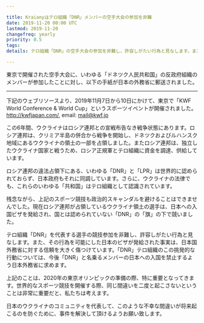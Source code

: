 ```yaml
---

title: Kraianyはテロ組織「DNR」メンバーの空手大会の参加を非難
date: 2019-11-20 00:00 UTC
lastmod: 2019-11-20
changefreq: yearly
priority: 0.5
tags:
details: テロ組織「DNR」の空手大会の参加を非難し、許容しがたい行為と見なします。また、その行為を可能にした日本のビザが発給された事実は、日本国外務省に対する信頼を大きく傷つけています。

---
```


東京で開催された空手大会に、いわゆる「ドネツク人民共和国」の反政府組織のメンバーが参加したことに対し、以下の手紙が日本の外務省に郵送されました。

<hr />

下記のウェブリソースより、2019年11月7日から10日にかけて、東京で「KWF World Conference & World Cup」というスポーツイベントが開催されました。 http://kwfjapan.com/, email: mail@kwf.jp

この6年間、ウクライナはロシア連邦との宣戦布告なき戦争状態にあります。ロシア連邦は、クリミア半島の併合から戦争を開始し、ドネツクおよびルハンスク地域にあるウクライナの領土の一部を占領しました。またロシア連邦は、独立したウクライナ国家と戦うため、ロシア正規軍とテロ組織に資金を調達、供給しています。

ロシア連邦の違法占領下にある、いわゆる「DNR」と「LPR」は世界的に認められておらず、日本政府もそれに同調しています。さらに、ウクライナの法律でも、これらのいわゆる「共和国」はテロ組織として認識されています。

残念ながら、上記のスポーツ競技も政治的スキャンダルを避けることはできませんでした。現在ロシア連邦が占領しているウクライナ領土の選手は、日本への入国ビザを発給され、国とは認められていない「DNR」の「旗」の下で競いました。

テロ組織「DNR」を代表する選手の競技参加を非難し、許容しがたい行為と見なします。また、その行為を可能にした日本のビザが発給された事実は、日本国外務省に対する信頼を大きく傷つけています。「DNR」テロ組織のこの挑発的な行動については、今後「DNR」と名乗るメンバーの日本への入国を禁止するよう日本外務省に求めます。

上記のことは、2020年の東京オリンピックの準備の際、特に重要となってきます。世界的なスポーツ競技を開催する際、同じ間違いを二度と起こさないということは非常に重要だと、私たちは考えます。

日本のウクライナのコミュニティを代表して、このような不幸な間違いが将来起こるのを防ぐために、事件を解決して頂けるようお願い致します。
